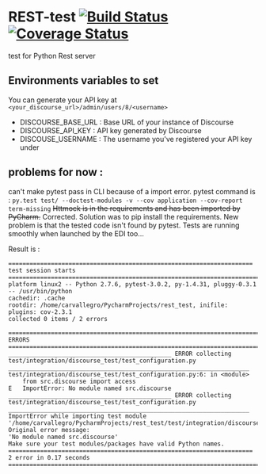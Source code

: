 # REST-test [![Build Status](https://travis-ci.org/carvallegro/REST-test.svg?branch=master)](https://travis-ci.org/carvallegro/REST-test) [![Coverage Status](https://coveralls.io/repos/github/carvallegro/REST-test/badge.svg?branch=master)](https://coveralls.io/github/carvallegro/REST-test?branch=master)

test for Python Rest server

## Environments variables to set

You can generate your API key at `<your_discourse_url>/admin/users/8/<username>`

* DISCOURSE_BASE_URL : Base URL of your instance of Discourse
* DISCOURSE_API_KEY : API key generated by Discourse
* DISCOUSE_USERNAME : The username you've registered your API key under

## __problems for now__ : 
can't make pytest pass in CLI because of a import error. pytest command is : `py.test test/ --doctest-modules -v --cov application --cov-report term-missing`
~~Httmock is in the requirements and has been imported by PyCharm.~~ Corrected. Solution was to pip install the requirements.
New problem is that the tested code isn't found by pytest.
Tests are running smoothly when launched by the EDI too...

Result is :
```
===================================================================== test session starts ===============================================================================================
platform linux2 -- Python 2.7.6, pytest-3.0.2, py-1.4.31, pluggy-0.3.1 -- /usr/bin/python
cachedir: .cache
rootdir: /home/carvallegro/PycharmProjects/rest_test, inifile: 
plugins: cov-2.3.1
collected 0 items / 2 errors 

=========================================================================== ERRORS =======================================================================================================
______________________________________________ ERROR collecting test/integration/discourse_test/test_configuration.py ____________________________________________________________________
test/integration/discourse_test/test_configuration.py:6: in <module>
    from src.discourse import access
E   ImportError: No module named src.discourse
______________________________________________ ERROR collecting test/integration/discourse_test/test_configuration.py ____________________________________________________________________
ImportError while importing test module '/home/carvallegro/PycharmProjects/rest_test/test/integration/discourse_test/test_configuration.py'.
Original error message:
'No module named src.discourse'
Make sure your test modules/packages have valid Python names.
===================================================================== 2 error in 0.17 seconds ============================================================================================
```